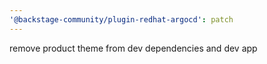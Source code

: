 ```yaml
---
'@backstage-community/plugin-redhat-argocd': patch
---
```


remove product theme from dev dependencies and dev app
